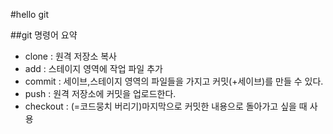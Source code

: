 #hello git

##git 명령어 요약

- clone : 원격 저장소 복사
- add : 스테이지 영역에 작업 파일 추가
- commit : 세이브,스테이지 영역의 파일들을 가지고 커밋(+세이브)를 만들 수 있다.
- push : 원격 저장소에 커밋을 업로드한다.
- checkout : (=코드뭉치 버리기)마지막으로 커밋한 내용으로 돌아가고 싶을 때 사용 
